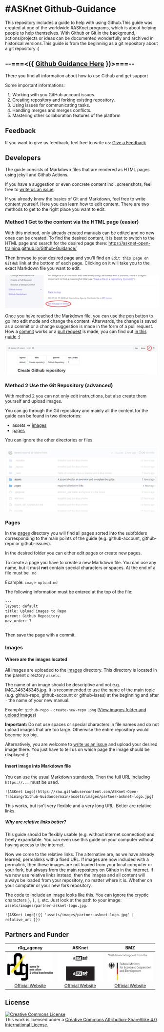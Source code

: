 # #ASKnet Github-Guidance

This repository includes a guide to help with using Github.This guide was created at one of the worldwide #ASKnet programs, which is about helping people to help themselves.  With Github or Git in the background, actions/projects or ideas can be documented wonderfully and archived in historical versions.This guide is from the beginning as a git repository about a git repository :)

## --===<({   [Github Guidance Here](https://asknet-open-training.github.io/Github-Guidance)   })>===--

There you find all information about how to use Github and get support

Some important informations:
1. Working with you GitHub account issues.
2. Creating repository and forking existing repository.
3. Using issues for communicating tasks.
4. Handling merges and merges conflicts.
5. Mastering other collaboration features of the platform

## Feedback

If you want to give us feedback, feel free to write us: [Give a Feedback](https://github.com/ASKnet-Open-Training/Github-Guidance/issues/new)

## Developers

The guide consists of Markdown files that are rendered as HTML pages using jekyll and Github Actions.

If you have a suggestion or even concrete content incl. screenshots, feel free to [write us an issue](https://github.com/ASKnet-Open-Training/Github-Guidance/issues/new).

If you already know the basics of Git and Markdown, feel free to write content yourself. Here you can learn how to edit content. There are two methods to get to the right place you want to edit.

### Method 1 Get to the content via the HTML page (easier)

With this method, only already created manuals can be edited and no new ones can be created. To find the desired content, it is best to switch to the HTML page and search for the desired page there: https://asknet-open-training.github.io/Github-Guidance/

Then browse to your desired page and you'll find an `Edit this page on GitHub` link at the bottom of each page. Clicking on it will take you to the exact Markdown file you want to edit.

![Edit this page](assets/images/readme-edit-this-page.png)

Once you have reached the Markdown file, you can use the pen button to go into edit mode and change the content. Afterwards, the change is saved as a commit or a change suggestion is made in the form of a pull request. How a [commit](https://asknet-open-training.github.io/Github-Guidance/pages/github-repo/file-save/) works or a [pull request](https://asknet-open-training.github.io/Github-Guidance/pages/github-repo/pull-request-create/) is made, you can find out [in this guide](https://asknet-open-training.github.io/Github-Guidance/) ;)

![Edit file.png](assets/images/readme-edit-file.png)

### Method 2 Use the Git Repository (advanced)

With method 2 you can not only edit instructions, but also create them yourself and upload images.

You can go through the Git repository and mainly all the content for the guide can be found in two directories:

- assets -> [images](https://github.com/ASKnet-Open-Training/Github-Guidance/tree/main/assets/images)
- [pages](https://github.com/ASKnet-Open-Training/Github-Guidance/tree/main/pages)

You can ignore the other directories or files.

![Folders for the guide](assets/images/readme-folders-for-the-guide.png)

### Pages

In the [pages](https://github.com/ASKnet-Open-Training/Github-Guidance/tree/main/pages) directory you will find all pages sorted into the subfolders corresponding to the main points of the guide (e.g. github-account, github-repo or github-issues).

In the desired folder you can either edit pages or create new pages.

To create a page you have to create a new Markdown file. You can use any name, but it must **not** contain special characters or spaces. At the end of a file must be `.md`

Example: `image-upload.md`

The following information must be entered at the top of the file:

```
---
layout: default
title: Upload images to Repo
parent: Github Repository
nav_order: 7
---
```

Then save the page with a commit.

### Images

#### Where are the images located

All images are uploaded to the [images](https://github.com/ASKnet-Open-Training/Github-Guidance/tree/main/assets/images) directory. This directory is located in the parent directory `assets`. 

The name of an image should be descriptive and not e.g. ~~IMG_345345345.jpg~~. It is recommended to use the name of the main topic (e.g. github-repo, github-account or github-isses) at the beginning and after `-` the name of your new manual.

Example: `github-repo` `-` `create-new-repo` `.png` ([View images folder and upload images](https://github.com/ASKnet-Open-Training/Github-Guidance/tree/main/assets/images))

**Important:** Do not use spaces or special characters in file names and do not upload images that are too large. Otherwise the entire repository would become too big.

Alternatively, you are welcome to [write us an issue](https://github.com/ASKnet-Open-Training/Github-Guidance/issues/new) and upload your desired image there. You just have to tell us on which page the image should be displayed ;)

#### Insert image into Markdown file

You can use the usual Markdown standards. Then the full URL including `https://...` must be used.

```
![ASKnet Logo](https://raw.githubusercontent.com/ASKnet-Open-Training/Github-Guidance/main/assets/images/partner-asknet-logo.jpg)
```

This works, but isn't very flexible and a very long URL. Better are relative links.

##### Why are relative links better?

This guide should be flexibly usable (e.g. without internet connection) and freely expandable. You can even use this guide on your computer without having access to the internet.

Now we come to the relative links. The alternative are, as we have already learned, permalinks with a fixed URL. If images are now included with a permalink, then these images are not loaded from your local computer or your fork, but always from the main repository on Github in the internet. If we now use relative links instead, then the images and all content will always be loaded from your repository, no matter where it is. Whether on your computer or your new fork repository.

The code to include an image looks like this. You can ignore the cryptic characters `}`, `[`, `|`, etc. Just look at the path to your image: `assets/images/partner-asknet-logo.jpg`.

```
![ASKnet Logo]({{ 'assets/images/partner-asknet-logo.jpg' | relative_url }})
```

## Partners and Funder

| r0g_agency | ASKnet | BMZ |
| :--------: | :----: | :-------: |
|[![r0g_agency Logo](assets/images/partner-r0g-logo.png)](https://openculture.agency/)|[![#ASKnet Logo](assets/images/partner-asknet-logo.jpg)](https://github.com/ASKnet-Open-Training) | [![BMZ Logo](assets/images/founder_BMZ.jpg)](https://www.bmz.de/en/) |
| [Official Website](https://openculture.agency/) | [Official Website](https://github.com/ASKnet-Open-Training) | [Official Website](https://www.bmz.de/en/) |

## License

<a rel="license" href="http://creativecommons.org/licenses/by-sa/4.0/"><img alt="Creative Commons License" style="border-width:0" src="https://i.creativecommons.org/l/by-sa/4.0/88x31.png" /></a><br />This work is licensed under a <a rel="license" href="http://creativecommons.org/licenses/by-sa/4.0/">Creative Commons Attribution-ShareAlike 4.0 International License</a>.
